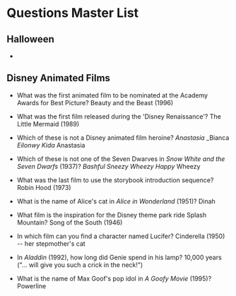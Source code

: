 # Questions Master List

## Halloween

*

## Disney Animated Films

* What was the first animated film to be nominated at the Academy Awards for Best Picture?
  Beauty and the Beast (1996)

* What was the first film released during the 'Disney Renaissance'?
  The Little Mermaid (1989)

* Which of these is not a Disney animated film heroine?
_Anastasia_
_Bianca
_Eilonwy_
_Kida_
  Anastasia

* Which of these is not one of the Seven Dwarves in _Snow White and the Seven Dwarfs_ (1937)?
_Bashful_
_Sneezy_
_Wheezy_
_Happy_
  Wheezy

* What was the last film to use the storybook introduction sequence?
  Robin Hood (1973)

* What is the name of Alice's cat in _Alice in Wonderland_ (1951)?
  Dinah

* What film is the inspiration for the Disney theme park ride Splash Mountain?
  Song of the South (1946)

* In which film can you find a character named Lucifer?
  Cinderella (1950) -- her stepmother's cat

* In _Aladdin_ (1992), how long did Genie spend in his lamp?
  10,000 years ("... will give you such a crick in the neck!")

* What is the name of Max Goof's pop idol in _A Goofy Movie_ (1995)?
  Powerline
